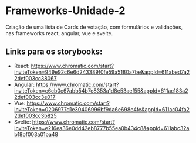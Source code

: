 # Frameworks-Unidade-2

Criação de uma lista de Cards de votação, com formulários e validações, nas frameworks react, angular, vue e svelte.

## Links para os storybooks:

- React: https://www.chromatic.com/start?inviteToken=949e92c6e6d243389f0fe59a5180a7be&appId=611abed7a22def003cc38067
- Angular: https://www.chromatic.com/start?inviteToken=c6cb0c67abb54b7e8353a1d8e53aef55&appId=611ac183a22def003cc3e017
- Vue: https://www.chromatic.com/start?inviteToken=0206977d1e30406996bf9da6e698e4fe&appId=611ac04fa22def003cc3b825
- Svelte: https://www.chromatic.com/start?inviteToken=e216ea36e0dd42eb8777b55ea0b434c8&appId=611abc32ab18bf003a01ba48

